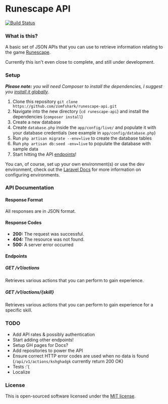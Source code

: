 Runescape API
======================

[![Build Status](https://travis-ci.org/zomfshark/runescape-api.png?branch=master)](https://travis-ci.org/zomfshark/runescape-api)

### What is this?

A basic set of JSON APIs that you can use to retrieve information relating to the game [Runescape](http://runescape.com).

Currently this isn't even close to complete, and still under development.

### Setup

_**Please note:** you will need Composer to install the dependencies, I suggest you [install it globally](http://getcomposer.org/doc/00-intro.md#globally)_.

1. Clone this repository `git clone https://github.com/zomfshark/runescape-api.git`
2. Navigate into the new directory (`cd runescape-api`) and install the dependencies (`composer install`)
3. Create a new database
4. Create `database.php` inside the `app/config/live/` and populate it with your database credentials (see example in `app/config/database.php`)
5. Run `php artisan migrate --env=live` to create the database tables
6. Run `php artisan db:seed -env=live` to populate the database with sample data
7. Start hitting the API [endpoints](#endpoints)!

You can, of course, set up your own environment(s) or use the dev environment, check out the [Laravel Docs](http://laravel.com/docs/configuration#environment-configuration) for more information on configuring environments.

### API Documentation

#### Response Format

All responses are in JSON format.

#### Response Codes

- **200:** The request was successful.
- **404:** The resource was not found.
- **500:** A server error occurred

#### Endpoints

##### GET /v1/actions

Retrieves various actions that you can perform to gain experience.

##### GET /v1/actions/{skill}

Retrieves various actions that you can perform to gain experience for a specific skill.

### TODO

- Add API rates & possibly authentication
- Start adding other endpoints!
- Setup GH pages for Docs?
- Add repositories to power the API
- Ensure correct HTTP error codes are used when no data is found (`/api/v1/actions/kshghadgk` currently return 200 OK)
- Tests :'(
- Localize

### License

This is open-sourced software licensed under the [MIT license](http://beingtomgreen.mit-license.org/).